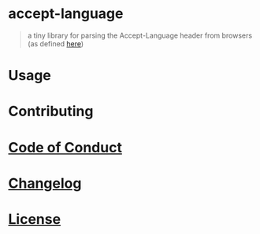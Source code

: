 # accept-language

> a tiny library for parsing the Accept-Language header from browsers (as defined [here](https://www.w3.org/Protocols/rfc2616/rfc2616-sec14.html))

# Usage

# Contributing

# [Code of Conduct](CODE_OF_CONDUCT.md)

# [Changelog](CHANGELOG.md)

# [License](LICENSE.md)
